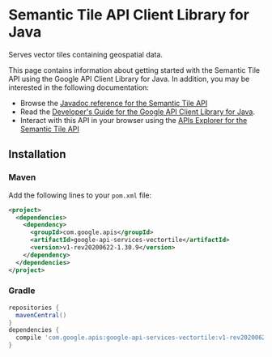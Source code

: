 # Semantic Tile API Client Library for Java

Serves vector tiles containing geospatial data.


This page contains information about getting started with the Semantic Tile API
using the Google API Client Library for Java. In addition, you may be interested
in the following documentation:

* Browse the [Javadoc reference for the Semantic Tile API][javadoc]
* Read the [Developer's Guide for the Google API Client Library for Java][google-api-client].
* Interact with this API in your browser using the [APIs Explorer for the Semantic Tile API][api-explorer]

## Installation

### Maven

Add the following lines to your `pom.xml` file:

```xml
<project>
  <dependencies>
    <dependency>
      <groupId>com.google.apis</groupId>
      <artifactId>google-api-services-vectortile</artifactId>
      <version>v1-rev20200622-1.30.9</version>
    </dependency>
  </dependencies>
</project>
```

### Gradle

```gradle
repositories {
  mavenCentral()
}
dependencies {
  compile 'com.google.apis:google-api-services-vectortile:v1-rev20200622-1.30.9'
}
```

[javadoc]: https://googleapis.dev/java/google-api-services-vectortile/latest/index.html
[google-api-client]: https://github.com/googleapis/google-api-java-client/
[api-explorer]: https://developers.google.com/apis-explorer/#p/vectortile/v1/
